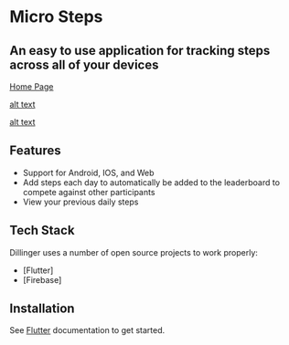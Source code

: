 # Micro Steps

## An easy to use application for tracking steps across all of your devices

[Home Page](./screenshots/home.jpg?raw=true)

[alt text](./screenshots/leaderboard.jpg?raw=true)

[alt text](./screenshots/calendar.jpg?raw=true)

## Features

- Support for Android, IOS, and Web
- Add steps each day to automatically be added to the leaderboard to compete against other participants
- View your previous daily steps

## Tech Stack

Dillinger uses a number of open source projects to work properly:

- [Flutter]
- [Firebase]

## Installation

See [Flutter](https://docs.flutter.dev/get-started/install) documentation to get started.
